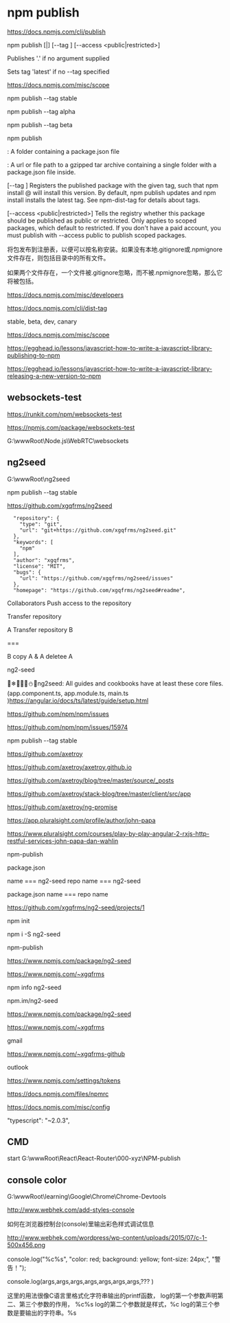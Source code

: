 # npm publish


https://docs.npmjs.com/cli/publish


npm publish [<tarball>|<folder>] [--tag <tag>] [--access <public|restricted>]

Publishes '.' if no argument supplied

Sets tag 'latest' if no --tag specified


https://docs.npmjs.com/misc/scope



npm publish --tag stable


npm publish --tag alpha

npm publish --tag beta

npm publish


<folder>: A folder containing a package.json file

<tarball>: A url or file path to a gzipped tar archive containing a single folder with a package.json file inside.

[--tag <tag>] Registers the published package with the given tag, such that npm install <name>@<tag> will install this version. By default, npm publish updates and npm install installs the latest tag. See npm-dist-tag for details about tags.

[--access <public|restricted>] Tells the registry whether this package should be published as public or restricted. Only applies to scoped packages, which default to restricted. If you don't have a paid account, you must publish with --access public to publish scoped packages.






将包发布到注册表，以便可以按名称安装。如果没有本地.gitignore或.npmignore文件存在，则包括目录中的所有文件。

如果两个文件存在，一个文件被.gitignore忽略，而不被.npmignore忽略，那么它将被包括。


https://docs.npmjs.com/misc/developers





https://docs.npmjs.com/cli/dist-tag



stable, beta, dev, canary


https://docs.npmjs.com/misc/scope








https://egghead.io/lessons/javascript-how-to-write-a-javascript-library-publishing-to-npm


https://egghead.io/lessons/javascript-how-to-write-a-javascript-library-releasing-a-new-version-to-npm



## websockets-test

https://runkit.com/npm/websockets-test

https://npmjs.com/package/websockets-test



G:\wwwRoot\Node.js\WebRTC\websockets











## ng2seed


G:\wwwRoot\ng2seed


npm publish --tag stable





https://github.com/xgqfrms/ng2seed

```
  "repository": {
    "type": "git",
    "url": "git+https://github.com/xgqfrms/ng2seed.git"
  },
  "keywords": [
    "npm"
  ],
  "author": "xgqfrms",
  "license": "MIT",
  "bugs": {
    "url": "https://github.com/xgqfrms/ng2seed/issues"
  },
  "homepage": "https://github.com/xgqfrms/ng2seed#readme",
```





Collaborators Push access to the repository


Transfer repository



A Transfer repository B

===

B copy A & A deletee A







ng2-seed

🎅❄🎄🎁🔀⛄🔔ng2seed: All guides and cookbooks have at least these core files. (app.component.ts, app.module.ts, main.ts )https://angular.io/docs/ts/latest/guide/setup.html




https://github.com/npm/npm/issues




https://github.com/npm/npm/issues/15974





npm publish --tag stable








https://github.com/axetroy

https://github.com/axetroy/axetroy.github.io

https://github.com/axetroy/blog/tree/master/source/_posts

https://github.com/axetroy/stack-blog/tree/master/client/src/app


https://github.com/axetroy/ng-promise





https://app.pluralsight.com/profile/author/john-papa

https://www.pluralsight.com/courses/play-by-play-angular-2-rxjs-http-restful-services-john-papa-dan-wahlin















npm-publish

package.json

name === ng2-seed
repo name === ng2-seed




package.json name === repo name

https://github.com/xgqfrms/ng2-seed/projects/1




npm init


npm i -S ng2-seed





npm-publish


https://www.npmjs.com/package/ng2-seed



https://www.npmjs.com/~xgqfrms




npm info ng2-seed



npm.im/ng2-seed



https://www.npmjs.com/package/ng2-seed







https://www.npmjs.com/~xgqfrms

gmail


https://www.npmjs.com/~xgqfrms-github

outlook


https://www.npmjs.com/settings/tokens


https://docs.npmjs.com/files/npmrc

https://docs.npmjs.com/misc/config






"typescript": "~2.0.3",






## CMD


start G:\wwwRoot\React\React-Router\000-xyz\NPM-publish

















## console color

G:\wwwRoot\learning\Google\Chrome\Chrome-Devtools



http://www.webhek.com/add-styles-console

如何在浏览器控制台(console)里输出彩色样式调试信息

http://www.webhek.com/wordpress/wp-content/uploads/2015/07/c-1-500x456.png



console.log("%c%s", "color: red; background: yellow; font-size: 24px;", "警告！");

console.log(args,args,args,args,args,args,args,??? )



这里的用法很像C语言里格式化字符串输出的printf函数，
log的第一个参数声明第二、第三个参数的作用， %c%s
log的第二个参数就是样式，%c
log的第三个参数是要输出的字符串。%s

